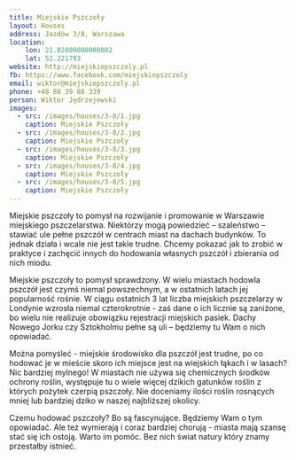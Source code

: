 ```yaml
---
title: Miejskie Pszczoły
layout: Houses
address: Jazdów 3/8, Warszawa
location:
    lon: 21.02809000000002
    lat: 52.221793
website: http://miejskiepszczoly.pl
fb: https://www.facebook.com/miejskiepszczoly
email: wiktor@miejskiepszczoly.pl
phone: +48 88 39 88 339
person: Wiktor Jędrzejewski
images:
  - src: /images/houses/3-8/1.jpg
    caption: Miejskie Pszczoły
  - src: /images/houses/3-8/2.jpg
    caption: Miejskie Pszczoły
  - src: /images/houses/3-8/3.jpg
    caption: Miejskie Pszczoły
  - src: /images/houses/3-8/4.jpg
    caption: Miejskie Pszczoły
  - src: /images/houses/3-8/5.jpg
    caption: Miejskie Pszczoły
---
```

Miejskie pszczoły to pomysł na rozwijanie i promowanie w Warszawie miejskiego pszczelarstwa. Niektórzy mogą powiedzieć – szaleństwo – stawiać ule pełne pszczół w centrach miast na dachach budynków. To jednak działa i wcale nie jest takie trudne. Chcemy pokazać jak to zrobić w praktyce i zachęcić innych do hodowania własnych pszczół i zbierania od nich miodu.

Miejskie pszczoły to pomysł sprawdzony. W wielu miastach hodowla pszczół jest czymś niemal powszechnym, a w ostatnich latach jej popularność rośnie. W ciągu ostatnich 3 lat liczba miejskich pszczelarzy w Londynie wzrosła niemal czterokrotnie - zaś dane o ich licznie są zaniżone, bo wielu nie realizuje obowiązku rejestracji miejskich pasiek. Dachy Nowego Jorku czy Sztokholmu pełne są uli – będziemy tu Wam o nich opowiadać.

Można pomyśleć - miejskie środowisko dla pszczół jest trudne, po co hodować je w mieście skoro ich miejsce jest na wiejskich łąkach i w lasach? Nic bardziej mylnego! W miastach nie używa się chemicznych środków ochrony roślin, występuje tu o wiele więcej dzikich gatunków roślin z których pożytek czerpią pszczoły. Nie doceniamy ilości roślin rosnących mniej lub bardziej dziko w naszej najbliższej okolicy.

Czemu hodować pszczoły? Bo są fascynujące. Będziemy Wam o tym opowiadać. Ale też wymierają i coraz bardziej chorują - miasta mają szansę stać się ich ostoją. Warto im pomóc. Bez nich świat natury który znamy przestałby istnieć.
